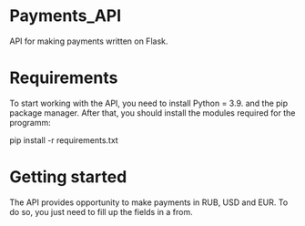 # Payments_API
API for making payments written on Flask.

# Requirements
To start working with the API, you need to install Python = 3.9. and the pip package manager. After that, you should install the modules required for the programm:

pip install -r requirements.txt

# Getting started

The API provides opportunity to make payments in RUB, USD and EUR. To do so, you just need to fill up the fields in a from.
